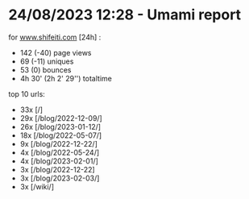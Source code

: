 # 24/08/2023 12:28 - Umami report
for www.shifeiti.com [24h] :

 - 142 (-40) page views
 - 69 (-11) uniques
 - 53 (0) bounces
 - 4h 30'  (2h 2' 29'') totaltime


top 10 urls:
 - 33x [/]
 - 29x [/blog/2022-12-09/]
 - 26x [/blog/2023-01-12/]
 - 18x [/blog/2022-05-07/]
 - 9x [/blog/2022-12-22/]
 - 4x [/blog/2022-05-24/]
 - 4x [/blog/2023-02-01/]
 - 3x [/blog/2022-12-22]
 - 3x [/blog/2023-02-03/]
 - 3x [/wiki/]


